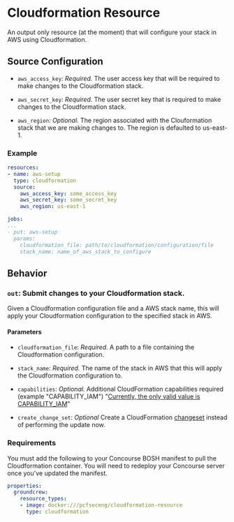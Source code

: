 # Cloudformation Resource

An output only resource (at the moment) that will configure your stack in AWS using Cloudformation.

## Source Configuration

* `aws_access_key`: *Required.* The user access key that will be required to make changes to the Cloudformation stack.

* `aws_secret_key`: *Required.* The user secret key that is required to make changes to the Cloudformation stack.

* `aws_region`: *Optional.* The region associated with the Clouformation stack that we are making changes to. The region is defaulted to us-east-1.

### Example

``` yaml
resources:
- name: aws-setup
  type: cloudformation
  source:
    aws_access_key: some_access_key
    aws_secret_key: some_secret_key
    aws_region: us-east-1
```

``` yaml
jobs:
...
- put: aws-setup
  params:
    cloudformation_file: path/to/cloudformation/configuration/file
    stack_name: name_of_aws_stack_to_configure
```

## Behavior

### `out`: Submit changes to your Cloudformation stack.

Given a Cloudformation configuration file and a AWS stack name, this will apply your Cloudformation configuration to the specified stack in AWS.

#### Parameters

* `cloudformation_file`: *Required.* A path to a file containing the Cloudformation configuration.

* `stack_name`: *Required.* The name of the stack in AWS that this will apply the Cloudformation configuration to.

* `capabilities`: *Optional.* Additional CloudFormation capabilities required (example "CAPABILITY_IAM")
  "[Currently, the only valid value is CAPABILITY_IAM](http://docs.aws.amazon.com/AWSCloudFormation/latest/APIReference/API_CreateStack.html)"

* `create_change_set`: *Optional* Create a CloudFormation [changeset](http://docs.aws.amazon.com/AWSCloudFormation/latest/UserGuide/using-cfn-updating-stacks-changesets-create.html)
  instead of performing the update now.

### Requirements

You must add the following to your Concourse BOSH manifest to pull the Cloudformation container.
You will need to redeploy your Concourse server once you've updated the manifest.

```yaml
properties:
  groundcrew:
    resource_types:
    - image: docker:///pcfseceng/cloudformation-resource
      type: cloudformation
```
